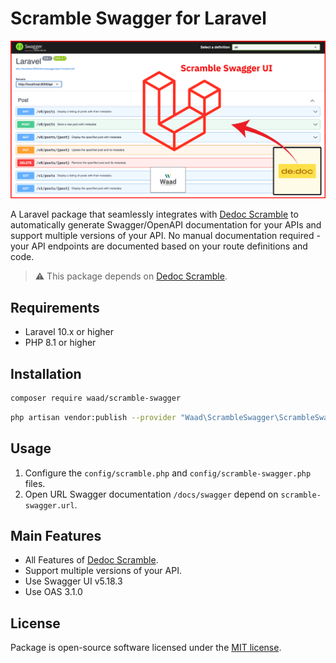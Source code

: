 # Scramble Swagger for Laravel

![Logo](banner.jpg)

A Laravel package that seamlessly integrates with [Dedoc Scramble](https://github.com/dedoc/scramble) to automatically generate Swagger/OpenAPI documentation for your APIs and support multiple versions of your API. No manual documentation required - your API endpoints are documented based on your route definitions and code.

> :warning: This package depends on [Dedoc Scramble](https://github.com/dedoc/scramble).

## Requirements

- Laravel 10.x or higher
- PHP 8.1 or higher

## Installation

```bash
composer require waad/scramble-swagger
```
```bash
php artisan vendor:publish --provider "Waad\ScrambleSwagger\ScrambleSwaggerServiceProvider"
```

## Usage

1. Configure the `config/scramble.php` and `config/scramble-swagger.php` files.
2. Open URL Swagger documentation `/docs/swagger` depend on `scramble-swagger.url`.


## Main Features

- All Features of [Dedoc Scramble](https://github.com/dedoc/scramble).
- Support multiple versions of your API.
- Use Swagger UI v5.18.3
- Use OAS 3.1.0

## License

Package is open-source software licensed under the [MIT license](LICENSE.md).



